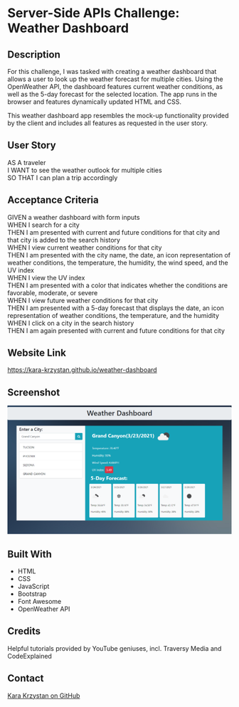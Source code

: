 # Server-Side APIs Challenge: Weather Dashboard

## Description

For this challenge, I was tasked with creating a weather dashboard that allows a user to look up the weather forecast for multiple cities. Using the OpenWeather API, the dashboard features current weather conditions, as well as the 5-day forecast for the selected location. The app runs in the browser and features dynamically updated HTML and CSS.

This weather dashboard app resembles the mock-up functionality provided by the client and includes all features as requested in the user story.

## User Story

AS A traveler  
I WANT to see the weather outlook for multiple cities  
SO THAT I can plan a trip accordingly  

## Acceptance Criteria

GIVEN a weather dashboard with form inputs  
WHEN I search for a city  
THEN I am presented with current and future conditions for that city and that city is added to the search history  
WHEN I view current weather conditions for that city  
THEN I am presented with the city name, the date, an icon representation of weather conditions, the temperature, the humidity, the wind speed, and the UV index  
WHEN I view the UV index  
THEN I am presented with a color that indicates whether the conditions are favorable, moderate, or severe  
WHEN I view future weather conditions for that city  
THEN I am presented with a 5-day forecast that displays the date, an icon representation of weather conditions, the temperature, and the humidity  
WHEN I click on a city in the search history  
THEN I am again presented with current and future conditions for that city  

## Website Link

https://kara-krzystan.github.io/weather-dashboard

## Screenshot

![screenshot](https://github.com/kara-krzystan/weather-dashboard/blob/master/assets/images/screenshot.png)

## Built With

* HTML
* CSS
* JavaScript
* Bootstrap
* Font Awesome
* OpenWeather API

## Credits

Helpful tutorials provided by YouTube geniuses, incl. Traversy Media and CodeExplained

## Contact
[Kara Krzystan on GitHub](http://github.com/kara-krzystan)


